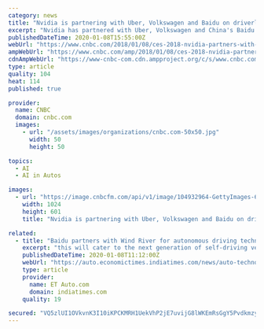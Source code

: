 ```yaml
---
category: news
title: "Nvidia is partnering with Uber, Volkswagen and Baidu on driverless cars"
excerpt: "Nvidia has partnered with Uber, Volkswagen and China's Baidu in driverless cars Uber will use Nvidia's graphics chips for the artificial intelligence computing system in its fleet of self-driving ..."
publishedDateTime: 2020-01-08T15:55:00Z
webUrl: "https://www.cnbc.com/2018/01/08/ces-2018-nvidia-partners-with-uber-volkswagen-and-baidu-on-driverless-cars.html"
ampWebUrl: "https://www.cnbc.com/amp/2018/01/08/ces-2018-nvidia-partners-with-uber-volkswagen-and-baidu-on-driverless-cars.html"
cdnAmpWebUrl: "https://www-cnbc-com.cdn.ampproject.org/c/s/www.cnbc.com/amp/2018/01/08/ces-2018-nvidia-partners-with-uber-volkswagen-and-baidu-on-driverless-cars.html"
type: article
quality: 104
heat: 114
published: true

provider:
  name: CNBC
  domain: cnbc.com
  images:
    - url: "/assets/images/organizations/cnbc.com-50x50.jpg"
      width: 50
      height: 50

topics:
  - AI
  - AI in Autos

images:
  - url: "https://image.cnbcfm.com/api/v1/image/104932964-GettyImages-609845726.jpg?v=1532563704"
    width: 1024
    height: 601
    title: "Nvidia is partnering with Uber, Volkswagen and Baidu on driverless cars"

related:
  - title: "Baidu partners with Wind River for autonomous driving technology"
    excerpt: "this will cater to the next generation of self-driving vehicles. New Delhi: Chinese internet search engine Baidu has joined hands with Wind River, a software tech provider to develop an autonomous ..."
    publishedDateTime: 2020-01-08T11:12:00Z
    webUrl: "https://auto.economictimes.indiatimes.com/news/auto-technology/baidu-partners-with-wind-river-for-autonomous-driving-technology/73155435"
    type: article
    provider:
      name: ET Auto.com
      domain: indiatimes.com
    quality: 19

secured: "VQ5zlUI1OVkvnK3I10iKPCKMRH1UekVhP2jE7uvijG8lWKEmRsGgY5PvdkmzyyHiGlB/NNWR+9OsVve1f8jvYA5PcqBIcTuybZDKDfEPxRLjupW6pmgSMXEWs17oMSSrEgcKgrJLSLGPTl2rYu6WP/u8TZqfkrbeGMiax8hQOEg1vM16Yfvx7ByGqomswAXfdUzDQQxa3F+gs/VEf3+j8PB0Ux0uCFgK2ImtDA1NxCfHrNdI+zR/+yDWgUCBasWmtqDKuE/B7kW0gWGEpwKawIgnTJcr5ur3zPdj7/til3WKlkYS/EJXhk2nwED1C2vK;LIxEXcCA+bAeuA/ND/a6lg=="
---
```


